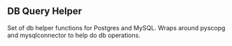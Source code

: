 ## DB Query Helper

Set of db helper functions for Postgres and MySQL. Wraps around pyscopg and mysqlconnector to help do db operations.
